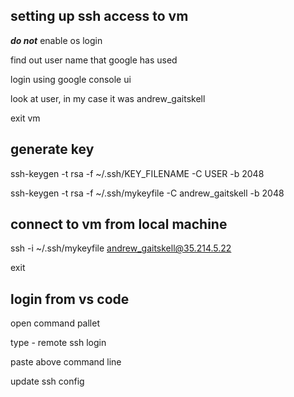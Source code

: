 
## setting up ssh access to vm

___do not___ enable os login

find out user name that google has used

login using google console ui

look at user, in my case it was andrew_gaitskell

exit vm

## generate key

ssh-keygen -t rsa -f ~/.ssh/KEY_FILENAME -C USER -b 2048
 
ssh-keygen -t rsa -f ~/.ssh/mykeyfile -C andrew_gaitskell -b 2048

## connect to vm from local machine

ssh -i ~/.ssh/mykeyfile andrew_gaitskell@35.214.5.22

exit

## login from vs code

open command pallet

type - remote ssh login

paste above command line

update ssh config

